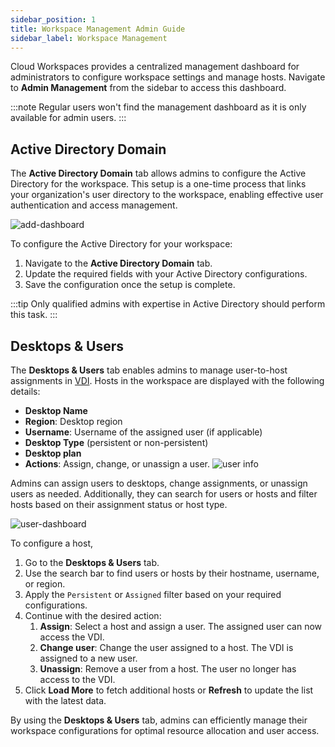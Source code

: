 ```yaml
---
sidebar_position: 1
title: Workspace Management Admin Guide
sidebar_label: Workspace Management
---
```



Cloud Workspaces provides a centralized management dashboard for administrators to configure workspace settings and manage hosts. Navigate to **Admin Management** from the sidebar to access this dashboard.

:::note
Regular users won't find the management dashboard as it is only available for admin users.
:::


## Active Directory Domain

The **Active Directory Domain** tab allows admins to configure the Active Directory for the workspace. This setup is a one-time process that links your organization's user directory to the workspace, enabling effective user authentication and access management.

![add-dashboard](/img/runbook-images/active-dir.png)


To configure the Active Directory for your workspace:
1. Navigate to the **Active Directory Domain** tab.
2. Update the required fields with your Active Directory configurations.
3. Save the configuration once the setup is complete.

:::tip
Only qualified admins with expertise in Active Directory should perform this task.
:::

## Desktops & Users

The **Desktops & Users** tab enables admins to manage user-to-host assignments in [VDI](./remote-desktop-enviroment/index.md). Hosts in the workspace are displayed with the following details:
- **Desktop Name**
- **Region**: Desktop region
- **Username**: Username of the assigned user (if applicable)
- **Desktop Type** (persistent or non-persistent)
- **Desktop plan**
- **Actions**: Assign, change, or unassign a user.
![user info](/img/runbook-images/users-info.png)

Admins can assign users to desktops, change assignments, or unassign users as needed. Additionally, they can search for users or hosts and filter hosts based on their assignment status or host type.

![user-dashboard](/img/runbook-images/new-admin-dashboard.png)


To configure a host, 

1. Go to the **Desktops & Users** tab.
2. Use the search bar to find users or hosts by their hostname, username, or region.
3. Apply the `Persistent` or `Assigned` filter based on your required configurations.
4. Continue with the desired action:
   1. **Assign**: Select a host and assign a user. The assigned user can now access the VDI.
   2. **Change user**: Change the user assigned to a host. The VDI is assigned to a new user.
   3. **Unassign**: Remove a user from a host. The user no longer has access to the VDI.
5. Click **Load More** to fetch additional hosts or **Refresh** to update the list with the latest data.

By using the **Desktops & Users** tab, admins can efficiently manage their workspace configurations for optimal resource allocation and user access.
